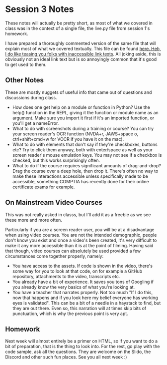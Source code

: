 # Session 3 Notes

These notes will actually be pretty short, as most of what we covered in class was in the context of a single file, the live.py file from session 1's homework.


I have prepared a thoroughly commented version of the same file that will explain most of what we covered textually. This file can be found [here. Heh, I do like teasing you folks with inaccessible link texts](https://www.dropbox.com/s/afkkj2z02qx0gz9/live_with_comments.py?dl=0). All joking aside, this is obviously not an ideal link text but is so annoyingly common that it's good to get used to them.

## Other Notes

These are mostly nuggets of useful info that came out of questions and discussions during class.

- How does one get help on a module or function in Python? Use the help() function in the REPL, giving it the function or module name as an argument. Make sure you import it first if it's an imported function, or you'll get a nameError.
- What to do with screenshots during a training or course? You can try your screen reader's OCR function (NVDA+r, JAWS+space o, ctrl+shift+cmd+w for VOCR if you have it on the mac).
- What to do with elements that don't say if they're checkboxes, buttons etc? Try to click them anyway, both with enter/space as well as your screen reader's mouse emulation keys. You may not see if a checkbox is checked, but this works surprisingly often.
- What to do if the course requires significant amounts of drag-and-drop? Drag the course over a deep hole, then drop it. There's often no way to make these interactions accessible unless specifically made to be accessible, something COMPTIA has recently done for their online certificate exams for example. 

## On Mainstream Video Courses

This was not really asked in classs, but I'll add it as a freebie as we see these more and more often.


Particularly if you are a screen reader user, you will be at a disadvantage when using video courses. You are not the intended demographic, people don't know you exist and once a video's been created, it's very difficult to make it any more accessible than it is at the point of filming.
Having said that though, video courses can absolutely be used provided a few circumstances come together properly, namely:


- You have access to the assets. If code is shown in the video, there's some way for you to look at that code, on for example a GitHub repository, attachments to the video, transcripts etc.
- You already have a bit of experience. It saves you tons of Googling if you already know the very basics of what you're looking at. 
- You have a teacher that narrates properly. Not too much "If I do this, now that happens and if you look here my belief everyone has working eyes is validated". This can be a bit of a needle in a haystack to find, but they are out there. Even so, this narration will at times skip bits of punctuation, which is why the previous point is very apt.


## Homework

Next week will almost entirely be a primer on HTML, so if you want to do a bit of preparation, that is the thing to look into. For the rest, go play with the code sample, ask all the questions. They are welcome on the Slido, the Discord and other such fun places. See you all next week :)

